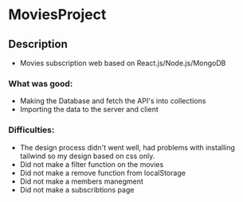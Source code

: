 # MoviesProject
## Description
* Movies subscription web based on React.js/Node.js/MongoDB 

### What was good:
* Making the Database and fetch the API's into collections
* Importing the data to the server and client


### Difficulties: 
* The design process didn't went well, had problems with installing tailwind so my design based on css only.
* Did not make a filter function on the movies 
* Did not make a remove function from localStorage
* Did not make a members manegment 
* Did not make a subscribtions page



